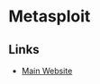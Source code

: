 # Metasploit

<!--
https://app.pluralsight.com/paths/skills/penetration-testing-fundamentals-with-the-metasploit-framework

https://app.pluralsight.com/library/courses/metasploit-penetration-testing-introduction/table-of-contents
https://app.pluralsight.com/library/courses/penetration-testing-metasploit-framework/table-of-contents
https://app.pluralsight.com/library/courses/exploit-development-execution-metasploit-framework/table-of-contents

https://www.linkedin.com/learning/penetration-testing-essential-training/welcome
https://www.linkedin.com/learning/penetration-testing-advanced-kali-linux/welcome-2
-->

## Links

- [Main Website](https://www.metasploit.com/)
